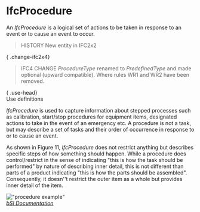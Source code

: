 IfcProcedure
============
An _IfcProcedure_ is a logical set of actions to be taken in response to an
event or to cause an event to occur.  
  
> HISTORY  New entity in IFC2x2  
  
{ .change-ifc2x4}  
> IFC4 CHANGE  _ProcedureType_ renamed to _PredefinedType_ and made optional
> (upward compatible). Where rules WR1 and WR2 have been removed.  
  
{ .use-head}  
Use definitions  
  
_IfcProcedure_ is used to capture information about stepped processes such as
calibration, start/stop procedures for equipment items, designated actions to
take in the event of an emergency etc. A procedure is not a task, but may
describe a set of tasks and their order of occurrence in response to or to
cause an event.  
  
As shown in Figure 11, _IfcProcedure_ does not restrict anything but describes
specific steps of how something should happen. While a procedure does
control/restrict in the sense of indicating "this is how the task should be
performed" by nature of describing inner detail, this is not different than
parts of a product indicating "this is how the parts should be assembled".
Consequently, it doesn''t restrict the outer item as a whole but provides
inner detail of the item.  
  
!["procedure example"](../figures/ifcprocedure_example.png "Figure 1 --
Procedure relationships")  
[ _bSI
Documentation_](https://standards.buildingsmart.org/IFC/DEV/IFC4_2/FINAL/HTML/schema/ifcprocessextension/lexical/ifcprocedure.htm)



